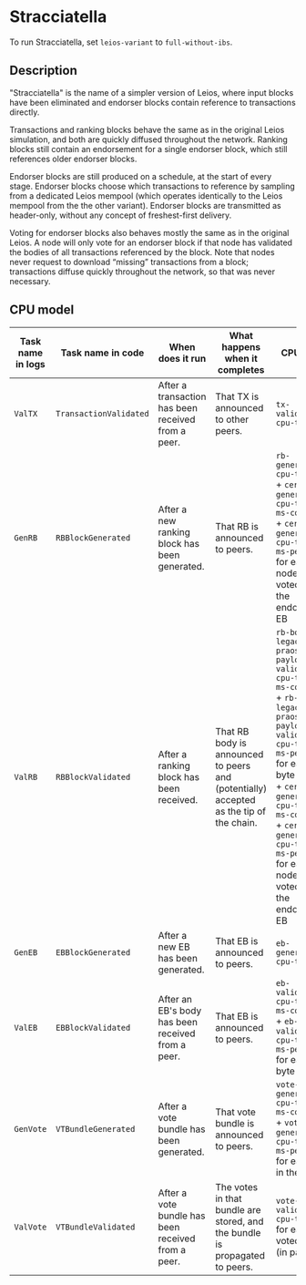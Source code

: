 # Stracciatella

To run Stracciatella, set `leios-variant` to `full-without-ibs`.

## Description

"Stracciatella" is the name of a simpler version of Leios, where input blocks have been eliminated and endorser blocks contain reference to transactions directly.

Transactions and ranking blocks behave the same as in the original Leios simulation, and both are quickly diffused throughout the network. Ranking blocks still contain an endorsement for a single endorser block, which still references older endorser blocks.

Endorser blocks are still produced on a schedule, at the start of every stage. Endorser blocks choose which transactions to reference by sampling from a dedicated Leios mempool (which operates identically to the Leios mempool from the the other variant). Endorser blocks are transmitted as header-only, without any concept of freshest-first delivery.

Voting for endorser blocks also behaves mostly the same as in the original Leios. A node will only vote for an endorser block if that node has validated the bodies of all transactions referenced by the block. Note that nodes never request to download “missing” transactions from a block; transactions diffuse quickly throughout the network, so that was never necessary.

## CPU model
|Task name in logs|Task name in code|When does it run|What happens when it completes|CPU cost
|---|---|---|---|---|
|`ValTX`|`TransactionValidated`|After a transaction has been received from a peer.|That TX is announced to other peers.|`tx-validation-cpu-time-ms`|
|`GenRB`|`RBBlockGenerated`|After a new ranking block has been generated.|That RB is announced to peers.|`rb-generation-cpu-time-ms` + `cert-generation-cpu-time-ms-constant` + `cert-generation-cpu-time-ms-per-node` for each node that voted for the endorsed EB|
|`ValRB`|`RBBlockValidated`|After a ranking block has been received.|That RB body is announced to peers and (potentially) accepted as the tip of the chain.|`rb-body-legacy-praos-payload-validation-cpu-time-ms-constant` + `rb-body-legacy-praos-payload-validation-cpu-time-ms-per-byte` for each byte of TX  + `cert-generation-cpu-time-ms-constant` + `cert-generation-cpu-time-ms-per-node` for each node that voted for the endorsed EB|
|`GenEB`|`EBBlockGenerated`|After a new EB has been generated.|That EB is announced to peers.|`eb-generation-cpu-time-ms`|
|`ValEB`|`EBBlockValidated`|After an EB's body has been received from a peer.|That EB is announced to peers.|`eb-validation-cpu-time-ms-constant` + `eb-validation-cpu-time-ms-per-byte` for each byte of TX|
|`GenVote`|`VTBundleGenerated`|After a vote bundle has been generated.|That vote bundle is announced to peers.|`vote-generation-cpu-time-ms-constant` + `vote-generation-cpu-time-ms-per-tx` for each TX in the EB|
|`ValVote`|`VTBundleValidated`|After a vote bundle has been received from a peer.|The votes in that bundle are stored, and the bundle is propagated to peers.|`vote-validation-cpu-time-ms` for each EB voted for (in parallel)|
